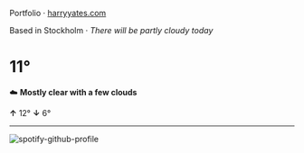 Portfolio · [harryyates.com](https://harryyates.com)

<!-- WEATHER_START -->
Based in Stockholm · *There will be partly cloudy today*

# 11°
☁️ **Mostly clear with a few clouds**

**↑** 12° **↓** 6°

---
<!-- WEATHER_END -->

<p align="left">
  <a>
    <img src="https://spotify-github-profile.kittinanx.com/api/view?uid=bigbello&cover_image=true&theme=natemoo-re&show_offline=true&background_color=121212&interchange=false&bar_color=53b14f&bar_color_cover=false" alt="spotify-github-profile">
  </a>
</p>